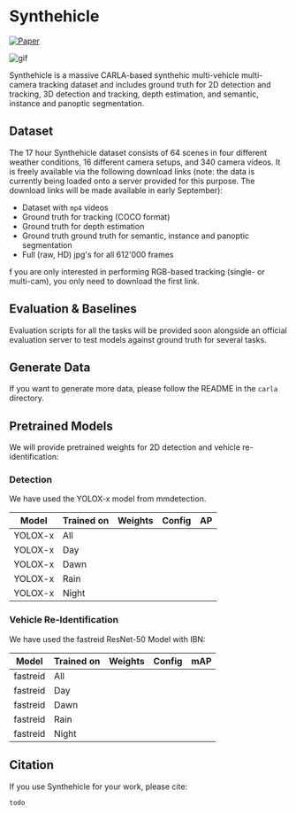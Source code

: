 # Synthehicle

[![Paper](http://img.shields.io/badge/paper-arxiv.0000.0000-B31B1B.svg)](https://fubel.github.io/synthehicle-dataset/)

![gif]([https://www.reactiongifs.us/wp-content/uploads/2013/10/nuh_uh_conan_obrien.gif](https://fubel.github.io/synthehicle-dataset/synthehicle.gif))

Synthehicle is a massive CARLA-based synthehic multi-vehicle multi-camera tracking dataset and includes ground truth for 2D detection and tracking, 3D detection and tracking, depth estimation, and semantic, instance and panoptic segmentation. 

## Dataset

The 17 hour Synthehicle dataset consists of 64 scenes in four different weather conditions, 16 different camera setups, and 340 camera videos. It is freely available via the following download links (note: the data is currently being loaded onto a server provided for this purpose. The download links will be made available in early September):

* Dataset with `mp4` videos
* Ground truth for tracking (COCO format)
* Ground truth for depth estimation
* Ground truth ground truth for semantic, instance and panoptic segmentation
* Full (raw, HD) jpg's for all 612'000 frames

f you are only interested in performing RGB-based tracking (single- or multi-cam), you only need to download the first link. 

## Evaluation & Baselines

Evaluation scripts for all the tasks will be provided soon alongside an official evaluation server to test models against ground truth for several tasks.

## Generate Data

If you want to generate more data, please follow the README in the `carla` directory.

## Pretrained Models

We will provide pretrained weights for 2D detection and vehicle re-identification:

### Detection 
We have used the YOLOX-x model from mmdetection.

| Model   | Trained on | Weights | Config | AP    |
|---------|------------|---------|--------|-------|
| YOLOX-x | All        |         |        |       |
| YOLOX-x | Day        |         |        |       |
| YOLOX-x | Dawn       |         |        |       |
| YOLOX-x | Rain       |         |        |       |
| YOLOX-x | Night      |         |        |       |

### Vehicle Re-Identification

We have used the fastreid ResNet-50 Model with IBN:

| Model    | Trained on | Weights | Config | mAP |
|----------|------------|---------|--------|-----|
| fastreid | All        |         |        |     |
| fastreid | Day        |         |        |     |
| fastreid | Dawn       |         |        |     |
| fastreid | Rain       |         |        |     |
| fastreid | Night      |         |        |     |


## Citation   

If you use Synthehicle for your work, please cite:

```
todo
``` 
